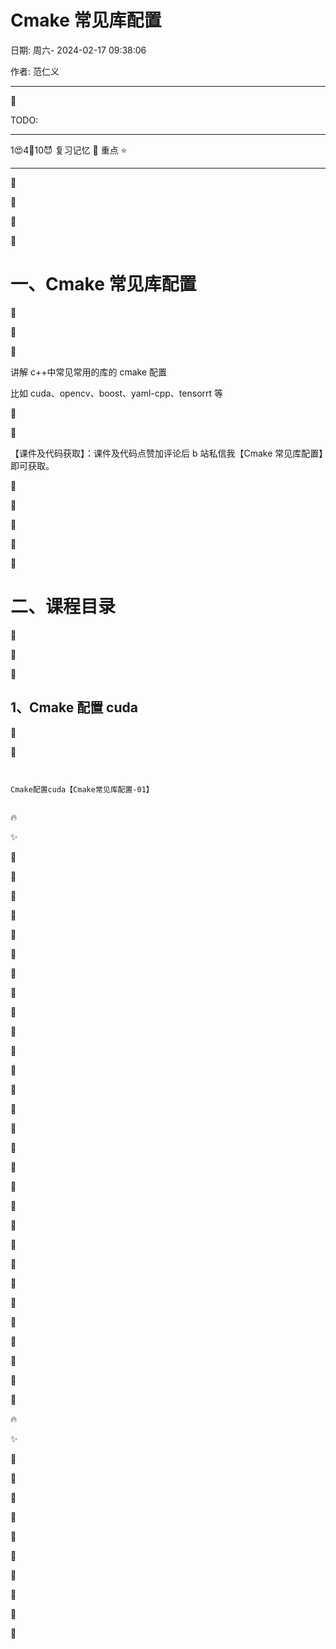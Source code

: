 # Cmake 常见库配置

日期: 周六- 2024-02-17 09:38:06

作者: 范仁义

---

🍓

TODO:

---

1😍4💜10😈 复习记忆 🚩 重点 ⭐

---

🍎

🍓

🍊

🍒

# 一、Cmake 常见库配置

🍌

🍑

🍍

讲解 c++中常见常用的库的 cmake 配置

比如 cuda、opencv、boost、yaml-cpp、tensorrt 等

🍉

🍇

【课件及代码获取】：课件及代码点赞加评论后 b 站私信我【Cmake 常见库配置】即可获取。

🍋

🍅

🍐

📖

🍧

# 二、课程目录

🍓

📒

🔧

## 1、Cmake 配置 cuda

🌱

🌺

```


Cmake配置cuda【Cmake常见库配置-01】


```

🔥

✨

🍹

🧊

🍄

🌷

💮

🌸

🍁

🌳

🌲

🌴

🍎

🍓

🍊

🍒

🍌

🍑

🍍

🍉

🍇

🍋

🍅

🍐

📖

🍧

🍓

📒

🔧

🌱

🌺

🔥

✨

🍹

🧊

🍄

🌷

💮

🌸

🍁

🌳

🌲

🌴
